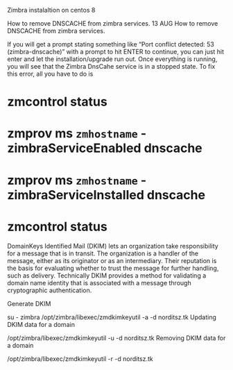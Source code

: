 Zimbra instalaltion on centos 8 


How to remove DNSCACHE from zimbra services.
13
AUG
How to remove DNSCACHE from zimbra services.

If you will get a prompt stating something like “Port conflict detected: 53 (zimbra-dnscache)” with a prompt to hit ENTER to continue, you can just hit enter and let the installation/upgrade run out. Once everything is running, you will see that the Zimbra DnsCahe service is in a stopped state. To fix this error, all you have to do is

# zmcontrol status
# zmprov ms `zmhostname` -zimbraServiceEnabled dnscache
# zmprov ms `zmhostname` -zimbraServiceInstalled dnscache
# zmcontrol status


DomainKeys Identified Mail (DKIM) lets an organization take responsibility for a message that is in transit. The organization is a handler of the message, either as its originator or as an intermediary. Their reputation is the basis for evaluating whether to trust the message for further handling, such as delivery. Technically DKIM provides a method for validating a domain name identity that is associated with a message through cryptographic authentication.

Generate DKIM

su - zimbra
/opt/zimbra/libexec/zmdkimkeyutil -a -d norditsz.tk
Updating DKIM data for a domain

 /opt/zimbra/libexec/zmdkimkeyutil -u -d norditsz.tk
Removing DKIM data for a domain

 /opt/zimbra/libexec/zmdkimkeyutil -r -d norditsz.tk
